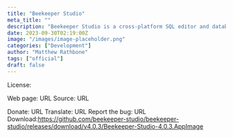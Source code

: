 ```yaml
---
title: "Beekeeper Studio"
meta_title: ""
description: "Beekeeper Studio is a cross-platform SQL editor and database manager"
date: 2023-09-30T02:19:00Z
image: "/images/image-placeholder.png"
categories: ["Development"]
author: "Matthew Rathbone"
tags: ["official"]
draft: false
---
```


License:

Web page: URL
Source: URL

Donate: URL
Translate: URL
Report the bug: URL
Download:https://github.com/beekeeper-studio/beekeeper-studio/releases/download/v4.0.3/Beekeeper-Studio-4.0.3.AppImage
